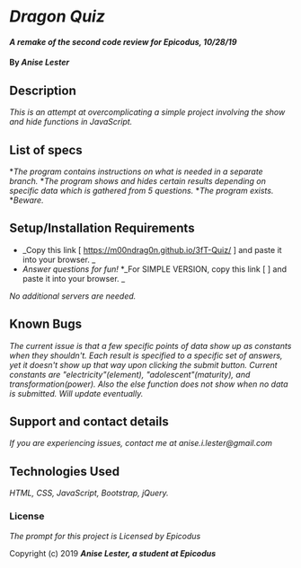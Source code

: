 # _Dragon Quiz_

#### _A remake of the second code review for Epicodus, 10/28/19_

#### By _**Anise Lester**_

## Description

_This is an attempt at overcomplicating a simple project involving the show and hide functions in JavaScript._

## List of specs

*_The program contains instructions on what is needed in a separate branch._
*_The program shows and hides certain results depending on specific data which is gathered from 5 questions._
*_The program exists._
*_Beware._


## Setup/Installation Requirements

* _Copy this link [ https://m00ndrag0n.github.io/3fT-Quiz/ ] and paste it into your browser. _
* _Answer questions for fun!_
*_For SIMPLE VERSION, copy this link [ ] and paste it into your browser. _

_No additional servers are needed._

## Known Bugs

_The current issue is that a few specific points of data show up as constants when they shouldn't. Each result is specified to a specific set of answers, yet it doesn't show up that way upon clicking the submit button. Current constants are "electricity"(element), "adolescent"(maturity), and transformation(power). Also the else function does not show when no data is submitted. Will update eventually._

## Support and contact details

_If you are experiencing issues, contact me at anise.i.lester@gmail.com_

## Technologies Used

_HTML, CSS, JavaScript, Bootstrap, jQuery._

### License

*The prompt for this project is Licensed by Epicodus*

Copyright (c) 2019 **_Anise Lester, a student at Epicodus_**
